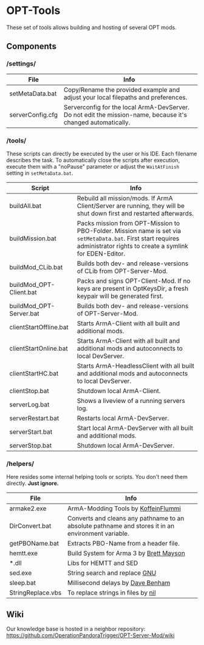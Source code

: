# OPT-Tools
These set of tools allows building and hosting of several OPT mods.

## Components

### /settings/

| File | Info |
|------|------|
| setMetaData.bat | Copy/Rename the provided example and adjust your local filepaths and preferences. |
| serverConfig.cfg | Serverconfig for the local ArmA-DevServer. Do not edit the mission-name, because it's changed automatically. |

### /tools/
These scripts can directly be executed by the user or his IDE. Each filename describes the task.
To automatically close the scripts after execution, execute them with a "noPause" parameter or adjust the `WaitAtFinish` setting in `setMetaData.bat`.

| Script | Info |
|--------|------|
| buildAll.bat | Rebuild all mission/mods. If ArmA Client/Server are running, they will be shut down first and restarted afterwards. |
| buildMission.bat | Packs mission from OPT-Mission to PBO-Folder. Mission name is set via `setMetaData.bat`. First start requires administrator rights to create a symlink for EDEN-Editor. |
| buildMod_CLib.bat | Builds both dev- and release-versions of CLib from OPT-Server-Mod. |
| buildMod_OPT-Client.bat | Packs and signs OPT-Client-Mod. If no keys are present in OptKeysDir, a fresh keypair will be generated first. |
| buildMod_OPT-Server.bat | Builds both dev- and release-versions of OPT-Server-Mod. |
| clientStartOffline.bat | Starts ArmA-Client with all built and additional mods. |
| clientStartOnline.bat | Starts ArmA-Client with all built and additional mods and autoconnects to local DevServer. |
| clientStartHC.bat | Starts ArmA-HeadlessClient with all built and additional mods and autoconnects to local DevServer. |
| clientStop.bat | Shutdown local ArmA-Client. |
| serverLog.bat | Shows a liveview of a running servers log.
| serverRestart.bat | Restarts local ArmA-DevServer. |
| serverStart.bat | Start local ArmA-DevServer with all built and additional mods. |
| serverStop.bat | Shutdown local ArmA-DevServer. |

### /helpers/
Here resides some internal helping tools or scripts. You don't need them directly. **Just ignore.**

| File | Info |
|------|------|
| armake2.exe | ArmA-Modding Tools by [KoffeinFlummi](https://github.com/KoffeinFlummi/armake2) |
| DirConvert.bat | Converts and cleans any pathname to an absolute pathname and stores it in an environment variable. |
| getPBOName.bat | Extracts PBO-Name from a header file. |
| hemtt.exe | Build System for Arma 3 by [Brett Mayson](https://github.com/BrettMayson/HEMTT) |
| *.dll | Libs for HEMTT and SED |
| sed.exe | String search and replace [GNU](http://gnuwin32.sourceforge.net/packages/sed.htm) |
| sleep.bat | Millisecond delays by [Dave Benham](https://stackoverflow.com/questions/29732878/delay-a-batch-file-in-under-a-second/29879492#29879492) |
| StringReplace.vbs | To replace strings in files by [nil](https://www.computerhope.com/forum/index.php?topic=174809.0) |

## Wiki
Our knowledge base is hosted in a neighbor repository:
https://github.com/OperationPandoraTrigger/OPT-Server-Mod/wiki